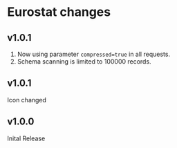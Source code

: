# Eurostat changes

## v1.0.1
1. Now using parameter `compressed=true` in all requests.
2. Schema scanning is limited to 100000 records.

## v1.0.1
Icon changed

## v1.0.0
Inital Release